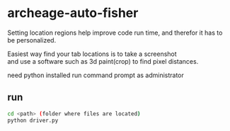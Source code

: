 # archeage-auto-fisher

Setting location regions help improve code run time, and therefor it has to be personalized.

Easiest way find your tab locations is to take a screenshot <br />
and use a software such as 3d paint(crop) to find pixel distances.

need python installed
run command prompt as administrator 
 
 ## run
 ```bash
 cd <path> (folder where files are located)
 python driver.py
 ```
 
 
